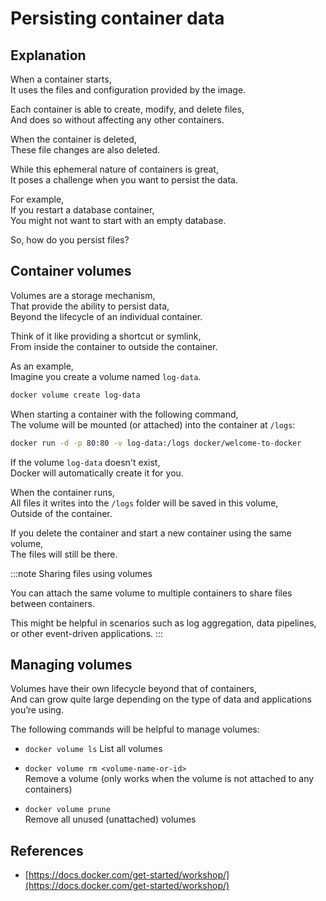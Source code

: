 # Persisting container data

## Explanation

When a container starts,  
It uses the files and configuration provided by the image.

Each container is able to create, modify, and delete files,  
And does so without affecting any other containers.

When the container is deleted,  
These file changes are also deleted.

While this ephemeral nature of containers is great,  
It poses a challenge when you want to persist the data.

For example,  
If you restart a database container,  
You might not want to start with an empty database.

So, how do you persist files?

## Container volumes

Volumes are a storage mechanism,  
That provide the ability to persist data,  
Beyond the lifecycle of an individual container.

Think of it like providing a shortcut or symlink,  
From inside the container to outside the container.

As an example,  
Imagine you create a volume named `log-data`.

```bash
docker volume create log-data
```

When starting a container with the following command,  
The volume will be mounted (or attached) into the container at `/logs`:

```bash
docker run -d -p 80:80 -v log-data:/logs docker/welcome-to-docker
```

If the volume `log-data` doesn't exist,  
Docker will automatically create it for you.

When the container runs,  
All files it writes into the `/logs` folder will be saved in this volume,  
Outside of the container.

If you delete the container and start a new container using the same volume,  
The files will still be there.

:::note
Sharing files using volumes

You can attach the same volume to multiple containers to share files between containers.

This might be helpful in scenarios such as log aggregation, data pipelines, or other event-driven applications.
:::

## Managing volumes

Volumes have their own lifecycle beyond that of containers,  
And can grow quite large depending on the type of data and applications you’re using.

The following commands will be helpful to manage volumes:

- `docker volume ls`
  List all volumes

- `docker volume rm <volume-name-or-id>`  
  Remove a volume (only works when the volume is not attached to any containers)

- `docker volume prune`  
  Remove all unused (unattached) volumes

## References

- [https://docs.docker.com/get-started/workshop/](https://docs.docker.com/get-started/workshop/)
